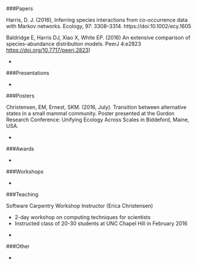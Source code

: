 ###Papers

Harris, D. J. (2016), Inferring species interactions from co-occurrence data with Markov networks. Ecology, 97: 3308–3314. https://doi:10.1002/ecy.1605

Baldridge E, Harris DJ, Xiao X, White EP. (2016) An extensive comparison of species-abundance distribution models. PeerJ 4:e2823 https://doi.org/10.7717/peerj.2823)

-

###Presentations

-

###Posters

Christensen, EM, Ernest, SKM.  (2016, July).  Transition between alternative states in a small 	mammal community.  Poster presented at the Gordon Research Conference: Unifying 	Ecology Across Scales in Biddeford, Maine, USA. 

-

###Awards

-

###Workshops

-

###Teaching

Software Carpentry Workshop Instructor (Erica Christensen)
* 2-day workshop on computing techniques for scientists
* Instructed class of 20-30 students at UNC Chapel Hill in February 2016

-

###Other

-
